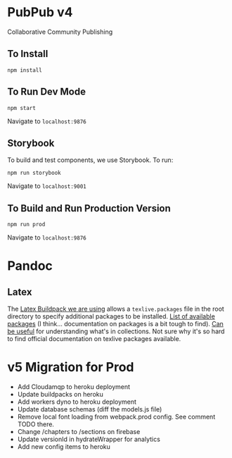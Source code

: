 # PubPub v4

Collaborative Community Publishing


## To Install

```
npm install
```

## To Run Dev Mode

```
npm start
```
Navigate to `localhost:9876`

## Storybook

To build and test components, we use Storybook. To run:

```
npm run storybook
```

Navigate to `localhost:9001`	

## To Build and Run Production Version

```
npm run prod
```

Navigate to `localhost:9876`


# Pandoc

## Latex
The [Latex Buildpack we are using](https://github.com/Thermondo/heroku-buildpack-tex) allows a `texlive.packages` file in the root directory to specify additional packages to be installed. [List of available packages](http://fedoraproject.org/wiki/Features/TeXLive) (I think... documentation on packages is a bit tough to find). [Can be useful](https://rpmfind.net/linux/rpm2html/search.php?query=texlive-collection-fontsextra) for understanding what's in collections. Not sure why it's so hard to find official documentation on texlive packages available.

# v5 Migration for Prod
- Add Cloudamqp to heroku deployment
- Update buildpacks on heroku
- Add workers dyno to heroku deployment
- Update database schemas (diff the models.js file)
- Remove local font loading from webpack.prod config. See comment TODO there.
- Change /chapters to /sections on firebase
- Update versionId in hydrateWrapper for analytics
- Add new config items to heroku